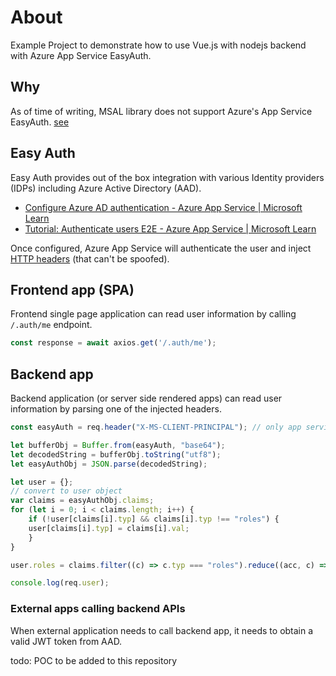 # About
Example Project to demonstrate how to use Vue.js with nodejs backend with Azure App Service EasyAuth.

## Why
As of time of writing, MSAL library does not support Azure's App Service EasyAuth.
[see](https://github.com/AzureAD/microsoft-authentication-library-for-js/issues/3972)

## Easy Auth
Easy Auth provides out of the box integration with various Identity providers (IDPs) including Azure Active Directory (AAD).

* [Configure Azure AD authentication - Azure App Service | Microsoft Learn](https://learn.microsoft.com/en-us/azure/app-service/configure-authentication-provider-aad)
* [Tutorial: Authenticate users E2E - Azure App Service | Microsoft Learn](https://learn.microsoft.com/en-us/azure/app-service/tutorial-auth-aad?pivots=platform-linux)

Once configured, Azure App Service will authenticate the user and inject [HTTP headers](https://learn.microsoft.com/en-us/azure/active-directory-b2c/configure-authentication-in-azure-web-app#retrieve-tokens-in-app-code) (that can't be spoofed).

## Frontend app (SPA)
Frontend single page application can read user information by calling `/.auth/me` endpoint.

```js
const response = await axios.get('/.auth/me');
```

## Backend app
Backend application (or server side rendered apps) can read user information by parsing one of the injected headers.

```js
const easyAuth = req.header("X-MS-CLIENT-PRINCIPAL"); // only app service can set this header

let bufferObj = Buffer.from(easyAuth, "base64");
let decodedString = bufferObj.toString("utf8");
let easyAuthObj = JSON.parse(decodedString);

let user = {};
// convert to user object
var claims = easyAuthObj.claims;
for (let i = 0; i < claims.length; i++) {
    if (!user[claims[i].typ] && claims[i].typ !== "roles") {
    user[claims[i].typ] = claims[i].val;
    }
}

user.roles = claims.filter((c) => c.typ === "roles").reduce((acc, c) => { acc[c.val] = true; return acc; }, {});

console.log(req.user);
```

### External apps calling backend APIs
When external application needs to call backend app, it needs to obtain a valid JWT token from AAD.

todo: POC to be added to this repository